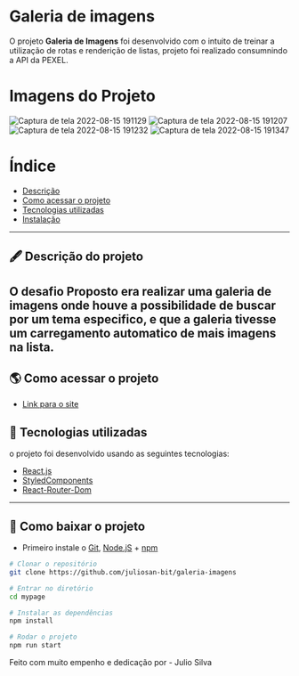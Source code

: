 # Galeria de imagens 

O projeto **Galeria de Imagens** foi desenvolvido com o intuito de treinar a utilização de rotas e renderição de listas, projeto foi realizado consumnindo a API da PEXEL.


# Imagens do Projeto

![Captura de tela 2022-08-15 191129](https://user-images.githubusercontent.com/69260762/184727277-6a050f6e-b2dc-4ba9-b4c4-9ebef4fcb4a9.png)
![Captura de tela 2022-08-15 191207](https://user-images.githubusercontent.com/69260762/184727282-57a55645-3a6b-4da8-b7dc-a4165cb7658a.png)
![Captura de tela 2022-08-15 191232](https://user-images.githubusercontent.com/69260762/184727286-a1ee9b33-caf4-4804-a8be-b61527221e45.png)
![Captura de tela 2022-08-15 191347](https://user-images.githubusercontent.com/69260762/184727289-f76c9825-1ba6-4f1a-b853-79af2dba1454.png)



# Índice

- [Descrição](#-descrição-do-projeto)
- [Como acessar o projeto](#-como-acessar-o-projeto)
- [Tecnologias utilizadas](#-tecnologias-utilizadas)
- [Instalação](#-como-baixar-o-projeto)

---

## 🖋 Descrição do projeto

O desafio Proposto era  realizar uma galeria de imagens onde houve a possibilidade de buscar por um tema especifico, e que a galeria tivesse um carregamento automatico de mais imagens na lista.
---

## 🌎 Como acessar o projeto

- [Link para o site](https://galeriadefotos.surge.sh/)

## 🚀 Tecnologias utilizadas

o projeto foi desenvolvido usando as seguintes tecnologias:

- [React.js](https://pt-br.reactjs.org/docs/getting-started.html)
- [StyledComponents](https://styled-components.com/docs)
- [React-Router-Dom](https://v5.reactrouter.com/web/guides/quick-start)



---

## 💾 Como baixar o projeto

- Primeiro instale o [Git](https://git-scm.com/), [Node.jS](https://nodejs.org/pt-br/download/) + [npm](https://www.npmjs.com/get-npm)

```bash
# Clonar o repositório
git clone https://github.com/juliosan-bit/galeria-imagens

# Entrar no diretório
cd mypage

# Instalar as dependências
npm install  

# Rodar o projeto
npm run start
```

Feito com muito empenho e dedicação por - Julio Silva  
